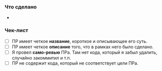 ### Что сделано

-

### Чек-лист

-   [ ] ПР имеет четкое **название**, короткое и описывающее его суть.
-   [ ] ПР имеет четкое **описание** того, что в рамках него было сделано.
-   [ ] Я провел **само-ревью** ПРа. Там нет кода, который я забыл удалить, случайно закоммитил и т.п.
-   [ ] ПР не содержит кода, который не соответствует цели ПРа.

